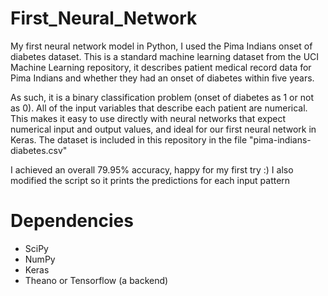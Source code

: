 # First_Neural_Network
My first neural network model in Python, I used the Pima Indians onset of diabetes dataset. This is a standard machine learning dataset from the UCI Machine Learning repository, it describes patient medical record data for Pima Indians and whether they had an onset of diabetes within five years.

As such, it is a binary classification problem (onset of diabetes as 1 or not as 0). All of the input variables that describe each patient are numerical. This makes it easy to use directly with neural networks that expect numerical input and output values, and ideal for our first neural network in Keras. The dataset is included in this repository in the file "pima-indians-diabetes.csv"

I achieved an overall 79.95% accuracy, happy for my first try :)
I also modified the script so it prints the predictions for each input pattern
# Dependencies
- SciPy
- NumPy
- Keras 
- Theano or Tensorflow (a backend) 
